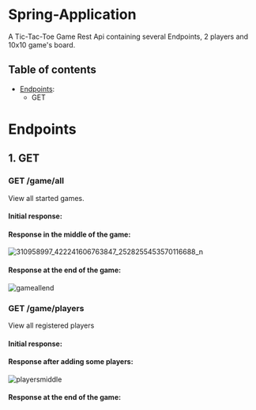 # Spring-Application
A Tic-Tac-Toe Game Rest Api containing several Endpoints, 2 players and 10x10 game's board. 
## Table of contents
* [Endpoints](#endpoints):
  * GET

<a name="endpoints"></a>
# Endpoints
## 1. GET
### GET /game/all
View all started games.

#### Initial response:

#### Response in the middle of the game:
![310958997_422241606763847_2528255453570116688_n](https://user-images.githubusercontent.com/44844566/194732176-67d40dd7-3800-4e22-bcd6-a2661d1036fc.png)


#### Response at the end of the game:
![gameallend](https://user-images.githubusercontent.com/44844566/194732215-33fcf275-fbe1-4f64-8bdf-8b91b2b8f76b.png)


### GET /game/players
View all registered players

#### Initial response:

#### Response after adding some players:

![playersmiddle](https://user-images.githubusercontent.com/44844566/194732253-92bda04c-df26-45b9-acef-22175f90d407.png)

#### Response at the end of the game:

